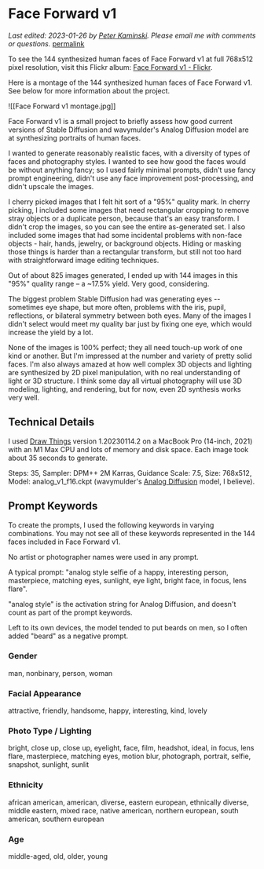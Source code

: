 # Face Forward v1

_Last edited: 2023-01-26 by [Peter Kaminski](mailto:kaminski@istori.com). Please email me with comments or questions._ [permalink](https://peterkaminski.wiki/face_forward_v1)

To see the 144 synthesized human faces of Face Forward v1 at full 768x512 pixel resolution, visit this Flickr album: [Face Forward v1 - Flickr](https://www.flickr.com/photos/pixelthesia/albums/72177720305516441).

Here is a montage of the 144 synthesized human faces of Face Forward v1. See below for more information about the project.

![[Face Forward v1 montage.jpg]]

Face Forward v1 is a small project to briefly assess how good current versions of Stable Diffusion and wavymulder's Analog Diffusion model are at synthesizing portraits of human faces.

I wanted to generate reasonably realistic faces, with a diversity of types of faces and photography styles. I wanted to see how good the faces would be without anything fancy; so I used fairly minimal prompts, didn't use fancy prompt engineering, didn't use any face improvement post-processing, and didn't upscale the images.

I cherry picked images that I felt hit sort of a "95%" quality mark. In cherry picking, I included some images that need rectangular cropping to remove stray objects or a duplicate person, because that's an easy transform. I didn't crop the images, so you can see the entire as-generated set. I also included some images that had some incidental problems with non-face objects - hair, hands, jewelry, or background objects. Hiding or masking those things is harder than a rectangular transform, but still not too hard with straightforward image editing techniques.

Out of about 825 images generated, I ended up with 144 images in this "95%" quality range – a ~17.5% yield. Very good, considering.

The biggest problem Stable Diffusion had was generating eyes -- sometimes eye shape, but more often, problems with the iris, pupil, reflections, or bilateral symmetry between both eyes. Many of the images I didn't select would meet my quality bar just by fixing one eye, which would increase the yield by a lot.

None of the images is 100% perfect; they all need touch-up work of one kind or another. But I'm impressed at the number and variety of pretty solid faces. I'm also always amazed at how well complex 3D objects and lighting are synthesized by 2D pixel manipulation, with no real understanding of light or 3D structure. I think some day all virtual photography will use 3D modeling, lighting, and rendering, but for now, even 2D synthesis works very well.

## Technical Details

I used [Draw Things](https://drawthings.ai/) version 1.20230114.2 on a MacBook Pro (14-inch, 2021) with an M1 Max CPU and lots of memory and disk space. Each image took about 35 seconds to generate.

Steps: 35, Sampler: DPM++ 2M Karras, Guidance Scale: 7.5, Size: 768x512, Model: analog_v1_f16.ckpt (wavymulder's [Analog Diffusion](https://huggingface.co/wavymulder/Analog-Diffusion) model, I believe).

## Prompt Keywords

To create the prompts, I used the following keywords in varying combinations. You may not see all of these keywords represented in the 144 faces included in Face Forward v1.

No artist or photographer names were used in any prompt.

A typical prompt: "analog style selfie of a happy, interesting person, masterpiece, matching eyes, sunlight, eye light, bright face, in focus, lens flare".

"analog style" is the activation string for Analog Diffusion, and doesn't count as part of the prompt keywords.

Left to its own devices, the model tended to put beards on men, so I often added "beard" as a negative prompt.

### Gender

man, nonbinary, person, woman

### Facial Appearance

attractive, friendly, handsome, happy, interesting, kind, lovely

### Photo Type / Lighting

bright, close up, close up, eyelight, face, film, headshot, ideal, in focus, lens flare, masterpiece, matching eyes, motion blur, photograph, portrait, selfie, snapshot, sunlight, sunlit

### Ethnicity

african american, american, diverse, eastern european, ethnically diverse, middle eastern, mixed race, native american, northern european, south american, southern european

### Age

middle-aged, old, older, young
